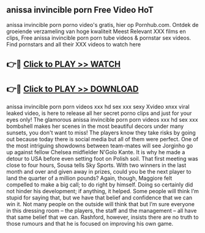 ## anissa invincible porn Free Video HoT 

anissa invincible porn porno video's gratis, hier op Pornhub.com. Ontdek de groeiende verzameling van hoge kwaliteit Meest Relevant XXX films en clips,
Free anissa invincible porn porn tube videos & pornstar sex videos. Find pornstars and all their XXX videos to watch here


## 👉🔴 [Click to PLAY >> WATCH](http://us.freeplayer.one?title=anissa_invincible_porn&ref=16D)

## 👉🔴 [Click to PLAY >> DOWNLOAD](http://us.freeplayer.one?title=anissa_invincible_porn&ref=16D)


anissa invincible porn porn videos xxx hd sex xxx sexy Xvideo xnxx viral leaked video, is here to release all her secret porno clips and just for your eyes only! The glamorous anissa invincible porn porn videos xxx hd sex xxx bombshell makes her scenes in the most beautiful decors under many sunsets, you don't want to miss! The players know they take risks by going out because today there is social media but all of them were perfect. One of the most intriguing showdowns between team-mates will see Jorginho go up against fellow Chelsea midfielder N'Golo Kante. It is why he made a detour to USA before even setting foot on Polish soil. That first meeting was close to four hours, Sousa tells Sky Sports. With two winners in the last month and over and given away in prizes, could you be the next player to land the quarter of a million pounds? Again, though, Maggiore felt compelled to make a big call; to do right by himself. Doing so certainly did not hinder his development; if anything, it helped. Some people will think I’m stupid for saying that, but we have that belief and confidence that we can win it. Not many people on the outside will think that but I’m sure everyone in this dressing room – the players, the staff and the management – all have that same belief that we can. Rashford, however, insists there are no truth to those rumours and that he is focused on improving his own game.